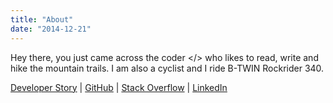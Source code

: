 ```yaml
---
title: "About"
date: "2014-12-21"
---
```


Hey there, you just came across the coder </> who likes to read, write and hike the mountain trails. I am also a cyclist and I ride B-TWIN Rockrider 340.

[Developer Story](https://stackoverflow.com/story/shubhampatil) | [GitHub](https://github.com/shubhamdpatil) | [Stack Overflow](https://stackoverflow.com/users/5306039/shubham) | [LinkedIn](http://www.linkedin.com/in/shubham-d-patil)
